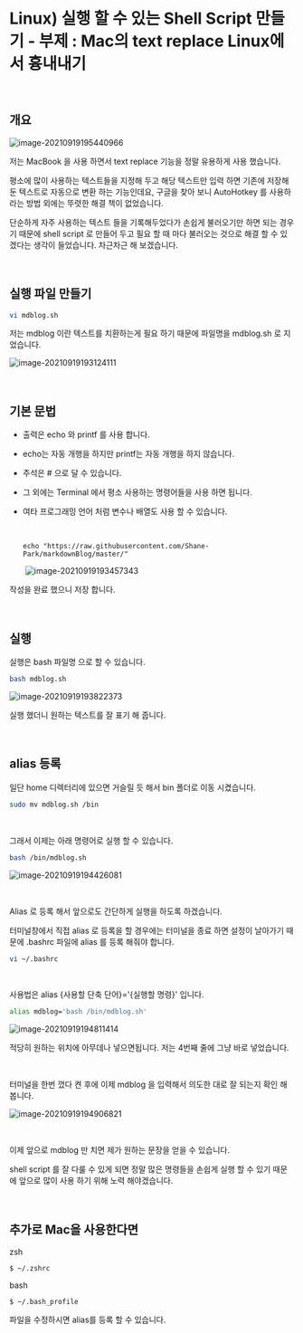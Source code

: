 # Linux) 실행 할 수 있는 Shell Script 만들기 - 부제 : Mac의 text replace Linux에서 흉내내기

​		

## 개요

![image-20210919195440966](https://raw.githubusercontent.com/Shane-Park/markdownBlog/master/OS/linux/create-shell-script.assets/image-20210919195440966.png)

저는 MacBook 을 사용 하면서 text replace 기능을 정말 유용하게 사용 했습니다.

평소에 많이 사용하는 텍스트들을 지정해 두고 해당 텍스트만 입력 하면 기존에 저장해 둔 텍스트로 자동으로 변환 하는 기능인데요, 구글을 찾아 보니 AutoHotkey 를 사용하라는 방법 외에는 뚜렷한 해결 책이 없었습니다.

단순하게 자주 사용하는 텍스트 들을 기록해두었다가 손쉽게 불러오기만 하면 되는 경우기 때문에 shell script 로 만들어 두고 필요 할 때 마다 불러오는 것으로 해결 할 수 있겠다는 생각이 들었습니다. 차근차근 해 보겠습니다.

​		

## 실행 파일 만들기

```bash
vi mdblog.sh
```



저는 mdblog 이란 텍스트를 치환하는게 필요 하기 때문에 파일명을 mdblog.sh 로 지었습니다.

![image-20210919193124111](https://raw.githubusercontent.com/Shane-Park/markdownBlog/master/OS/linux/create-shell-script.assets/image-20210919193124111.png)	

​	

## 기본 문법

- 출력은 echo 와 printf 를 사용 합니다.

- echo는 자동 개행을 하지만 printf는 자동 개행을 하지 않습니다.

- 주석은 # 으로 달 수 있습니다.

- 그 외에는 Terminal 에서 평소 사용하는 명령어들을 사용 하면 됩니다.

- 여타 프로그래밍 언어 처럼 변수나 배열도 사용 할 수 있습니다.

  

  ​	

  

  ```shell
  echo "https://raw.githubusercontent.com/Shane-Park/markdownBlog/master/"
  
  ```

  ​	![image-20210919193457343](https://raw.githubusercontent.com/Shane-Park/markdownBlog/master/OS/linux/create-shell-script.assets/image-20210919193457343.png)

작성을 완료 했으니 저장 합니다.

​		

## 실행

실행은 bash 파일명 으로 할 수 있습니다.

```bash
bash mdblog.sh
```

![image-20210919193822373](https://raw.githubusercontent.com/Shane-Park/markdownBlog/master/OS/linux/create-shell-script.assets/image-20210919193822373.png)

실행 했더니 원하는 텍스트를 잘 표기 해 줍니다.

​	

## alias 등록

일단 home 디렉터리에 있으면 거슬릴 듯 해서 bin 폴더로 이동 시켰습니다.

```bash
sudo mv mdblog.sh /bin
```

​	

그래서 이제는 아래 명령어로 실행 할 수 있습니다.

```bash
bash /bin/mdblog.sh
```

![image-20210919194426081](https://raw.githubusercontent.com/Shane-Park/markdownBlog/master/OS/linux/create-shell-script.assets/image-20210919194426081.png)

​	

Alias 로 등록 해서 앞으로도 간단하게 실행을 하도록 하겠습니다.

터미널창에서 직접 alias 로 등록을 할 경우에는 터미널을 종료 하면 설정이 날아가기 때문에 .bashrc 파일에 alias 를 등록 해줘야 합니다.

```bash
vi ~/.bashrc
```

​	

사용법은 alias {사용할 단축 단어}='{실행할 명령}' 입니다.

```bash
alias mdblog='bash /bin/mdblog.sh'
```

![image-20210919194811414](https://raw.githubusercontent.com/Shane-Park/markdownBlog/master/OS/linux/create-shell-script.assets/image-20210919194811414.png)

적당히 원하는 위치에 아무데나 넣으면됩니다. 저는 4번째 줄에 그냥 바로 넣었습니다.

​		

터미널을 한번 껐다 켠 후에 이제 mdblog 을 입력해서 의도한 대로 잘 되는지 확인 해 봅니다.

![image-20210919194906821](https://raw.githubusercontent.com/Shane-Park/markdownBlog/master/OS/linux/create-shell-script.assets/image-20210919194906821.png)

​	

이제 앞으로 mdblog 만 치면 제가 원하는 문장을 얻을 수 있습니다.

shell script 를 잘 다룰 수 있게 되면 정말 많은 명령들을 손쉽게 실행 할 수 있기 때문에 앞으로 많이 사용 하기 위해 노력 해야겠습니다.

​		

## 추가로 Mac을 사용한다면

zsh

```
$ ~/.zshrc
```

bash

```
$ ~/.bash_profile
```

파일을 수정하시면 alias를 등록 할 수 있습니다.

